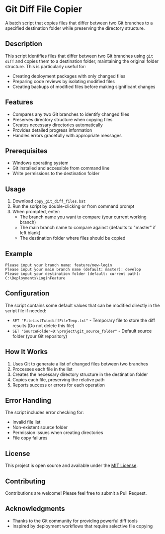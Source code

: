 # Git Diff File Copier

A batch script that copies files that differ between two Git branches to a specified destination folder while preserving the directory structure.

## Description

This script identifies files that differ between two Git branches using `git diff` and copies them to a destination folder, maintaining the original folder structure. This is particularly useful for:

- Creating deployment packages with only changed files
- Preparing code reviews by isolating modified files
- Creating backups of modified files before making significant changes

## Features

- Compares any two Git branches to identify changed files
- Preserves directory structure when copying files
- Creates necessary directories automatically
- Provides detailed progress information
- Handles errors gracefully with appropriate messages

## Prerequisites

- Windows operating system
- Git installed and accessible from command line
- Write permissions to the destination folder

## Usage

1. Download `copy_git_diff_files.bat`
2. Run the script by double-clicking or from command prompt
3. When prompted, enter:
   - The branch name you want to compare (your current working branch)
   - The main branch name to compare against (defaults to "master" if left blank)
   - The destination folder where files should be copied

## Example

```
Please input your branch name: feature/new-login
Please input your main branch name (default: master): develop
Please input your destination folder (default: current path): C:\Deployments\LoginFeature
```

## Configuration

The script contains some default values that can be modified directly in the script file if needed:

- `SET "FileListTxt=diffFileTemp.txt"` - Temporary file to store the diff results (Do not delete this file)
- `SET "SourceFolder=D:\project\git_source_folder"` - Default source folder (your Git repository)

## How It Works

1. Uses Git to generate a list of changed files between two branches
2. Processes each file in the list
3. Creates the necessary directory structure in the destination folder
4. Copies each file, preserving the relative path
5. Reports success or errors for each operation

## Error Handling

The script includes error checking for:
- Invalid file list
- Non-existent source folder
- Permission issues when creating directories
- File copy failures

## License

This project is open source and available under the [MIT License](LICENSE).

## Contributing

Contributions are welcome! Please feel free to submit a Pull Request.

## Acknowledgments

- Thanks to the Git community for providing powerful diff tools
- Inspired by deployment workflows that require selective file copying

